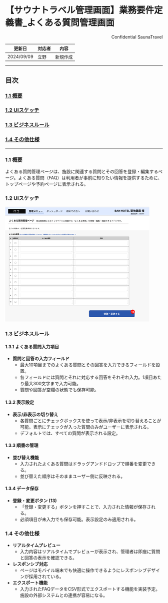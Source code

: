 # 【サウナトラベル管理画面】業務要件定義書_よくある質問管理画面

<div style="text-align: right;">
Confidential SaunaTravel
</div>

|更新日|対応者|内容|
|-|-|-|
| 2024/09/09 | 立野 | 新規作成 |

***

## 目次
### [1.1 概要](#anchor1)
### [1.2 UIスケッチ](#anchor2)
### [1.3 ビジネスルール](#anchor3)
### [1.4 その他仕様](#anchor4)

***

<a id="anchor1"></a>

### 1.1 概要
よくある質問管理ページは、施設に関連する質問とその回答を登録・編集するページ。よくある質問（FAQ）は利用者が事前に知りたい情報を提供するために、トップページや予約ページに表示される。

<a id="anchor2"></a>

### 1.2 UIスケッチ
![よくある質問管理ページ](image\20_よくある質問管理画面.png)

<a id="anchor3"></a>

### 1.3 ビジネスルール

#### 1.3.1 よくある質問入力項目
- **質問と回答の入力フィールド**
  - 最大10項目までのよくある質問とその回答を入力できるフィールドを設置。
  - 各フィールドには質問とそれに対応する回答をそれぞれ入力。1項目あたり最大300文字まで入力可能。
  - 質問や回答が空欄の状態でも保存可能。

#### 1.3.2 表示設定
- **表示/非表示の切り替え**
  - 各質問ごとにチェックボックスを使って表示/非表示を切り替えることが可能。表示にチェックが入った質問のみがユーザーに表示される。
  - デフォルトでは、すべての質問が表示される設定。

#### 1.3.3 順番の管理
- **並び替え機能**
  - 入力されたよくある質問はドラッグアンドドロップで順番を変更できる。
  - 並び替えた順序はそのままユーザー側に反映される。

#### 1.3.4 データ保存
- **登録・変更ボタン (13)**
  - 「登録・変更する」ボタンを押すことで、入力された情報が保存される。
  - 必須項目が未入力でも保存可能。表示設定のみ適用される。

<a id="anchor4"></a>

### 1.4 その他仕様
- **リアルタイムプレビュー**
  - 入力内容はリアルタイムでプレビューが表示され、管理者は即座に質問と回答の表示を確認できる。
- **レスポンシブ対応**
  - ページはモバイル端末でも快適に操作できるようにレスポンシブデザインが採用されている。
- **エクスポート機能**
  - 入力されたFAQデータをCSV形式でエクスポートする機能を実装予定。施設の外部システムとの連携が容易になる。
